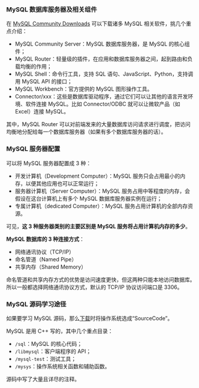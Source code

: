 ### MySQL 数据库服务器及相关组件

在 [MySQL Community Downloads](https://dev.mysql.com/downloads/) 可以下载诸多 MySQL 相关软件，挑几个重点介绍：

* MySQL Community Server：MySQL 数据库服务器，是 MySQL 的核心组件；
* MySQL Router：轻量级的插件，在应用和数据库服务器之间，起到路由和负载均衡的作用；
* MySQL Shell：命令行工具，支持 SQL 语句、JavaScript、Python，支持调用 MySQL API 的接口；
* MySQL Workbench：官方提供的 MySQL 图形操作工具。
* Connector/xxx：这些是数据库驱动程序，通过它们可以让其他的语言开发环境、软件连接 MySQL。比如 Connector/ODBC 就可以让微软产品（如 Excel）连接 MySQL。

其中，MySQL Router 可以对前端发来的大量数据库访问请求进行调度，把访问均衡地分配给每一个数据库服务器（如果有多个数据库服务器的话）。

### MySQL 服务器配置

可以将 MySQL 服务器配置成 3 种：

* 开发计算机（Development Computer）：MySQL 服务只会占用最小的内存，以便其他应用也可以正常运行；
* 服务器计算机（Server Computer）：MySQL 服务占用中等程度的内存，会假设在这台计算机上有多个 MySQL 数据库服务器实例在运行；
* 专属计算机（dedicated Computer）：MySQL 服务占用计算机的全部内存资源。

可见，**这 3 种服务器类别的主要区别是 MySQL 服务将占用计算机内存的多少**。

**MySQL 数据库的 3 种连接方式**：

* 网络通讯协议（TCP/IP）
* 命名管道（Named Pipe）
* 共享内存（Shared Memory）

命名管道和共享内存方式的优势是访问速度更快，但这两种只能本地访问数据库。所以一般都选择网络通讯协议方式，默认的 TCP/IP 协议访问端口是 3306。

### MySQL 源码学习途径

如果要学习 MySQL 源码，那么[下载](https://dev.mysql.com/downloads/mysql/8.0.html)时将操作系统选成“SourceCode”。

MySQL 是用 C++ 写的，其中几个重点目录：

* `/sql`：MySQL 的核心代码；
* `/libmysql`：客户端程序的 API；
* `/mysql-test`：测试工具；
* `/mysys`：操作系统相关函数和辅助函数。

源码中写了大量且详尽的注释。
